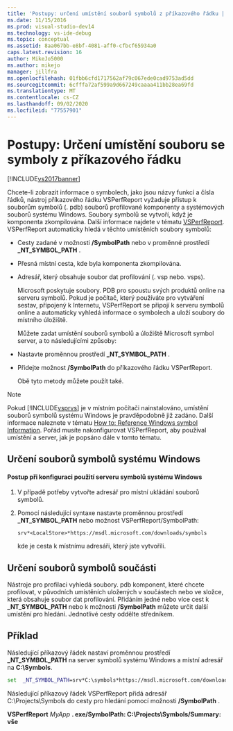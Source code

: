 ```yaml
---
title: 'Postupy: určení umístění souborů symbolů z příkazového řádku | Microsoft Docs'
ms.date: 11/15/2016
ms.prod: visual-studio-dev14
ms.technology: vs-ide-debug
ms.topic: conceptual
ms.assetid: 8aa067bb-e8bf-4081-aff0-cfbcf65934a0
caps.latest.revision: 16
author: MikeJo5000
ms.author: mikejo
manager: jillfra
ms.openlocfilehash: 01fbb6cfd1717562af79c067ede0cad9753ad5dd
ms.sourcegitcommit: 6cfffa72af599a9d667249caaaa411bb28ea69fd
ms.translationtype: MT
ms.contentlocale: cs-CZ
ms.lasthandoff: 09/02/2020
ms.locfileid: "77557901"
---
```

# <a name="how-to-specify-symbol-file-locations-from-the-command-line"></a>Postupy: Určení umístění souboru se symboly z příkazového řádku
[!INCLUDE[vs2017banner](../includes/vs2017banner.md)]

Chcete-li zobrazit informace o symbolech, jako jsou názvy funkcí a čísla řádků, nástroj příkazového řádku VSPerfReport vyžaduje přístup k souborům symbolů (. pdb) souborů profilované komponenty a systémových souborů systému Windows. Soubory symbolů se vytvoří, když je komponenta zkompilována. Další informace najdete v tématu [VSPerfReport](../profiling/vsperfreport.md). VSPerfReport automaticky hledá v těchto umístěních soubory symbolů:  
  
- Cesty zadané v možnosti **/SymbolPath** nebo v proměnné prostředí **_NT_SYMBOL_PATH** .  
  
- Přesná místní cesta, kde byla komponenta zkompilována.  
  
- Adresář, který obsahuje soubor dat profilování (. vsp nebo. vsps).  
  
  Microsoft poskytuje soubory. PDB pro spoustu svých produktů online na serveru symbolů. Pokud je počítač, který používáte pro vytváření sestav, připojený k Internetu, VSPerfReport se připojí k serveru symbolů online a automaticky vyhledá informace o symbolech a uloží soubory do místního úložiště.  
  
  Můžete zadat umístění souborů symbolů a úložiště Microsoft symbol server, a to následujícími způsoby:  
  
- Nastavte proměnnou prostředí **_NT_SYMBOL_PATH** .  
  
- Přidejte možnost **/SymbolPath** do příkazového řádku VSPerfReport.  
  
  Obě tyto metody můžete použít také.  
  
> [!NOTE]
> Pokud [!INCLUDE[vsprvs](../includes/vsprvs-md.md)] je v místním počítači nainstalováno, umístění souborů symbolů systému Windows je pravděpodobně již zadáno. Další informace naleznete v tématu [How to: Reference Windows symbol Information](../profiling/how-to-reference-windows-symbol-information.md). Pořád musíte nakonfigurovat VSPerfReport, aby používal umístění a server, jak je popsáno dále v tomto tématu.  
  
## <a name="specifying-windows-symbol-files"></a>Určení souborů symbolů systému Windows  
  
#### <a name="to-configure-the-use-of-the-windows-symbol-server"></a>Postup při konfiguraci použití serveru symbolů systému Windows  
  
1. V případě potřeby vytvořte adresář pro místní ukládání souborů symbolů.  
  
2. Pomocí následující syntaxe nastavte proměnnou prostředí **_NT_SYMBOL_PATH** nebo možnost VSPerfReport/SymbolPath:  
  
   `srv*<LocalStore>*https://msdl.microsoft.com/downloads/symbols`  
  
   kde *<LocalStore>* je cesta k místnímu adresáři, který jste vytvořili.  
  
## <a name="specifying-component-symbol-files"></a>Určení souborů symbolů součásti  
 Nástroje pro profilaci vyhledá soubory. pdb komponent, které chcete profilovat, v původních umístěních uložených v součástech nebo ve složce, která obsahuje soubor dat profilování. Přidáním jedné nebo více cest k **_NT_SYMBOL_PATH** nebo k možnosti **/SymbolPath** můžete určit další umístění pro hledání. Jednotlivé cesty oddělte středníkem.  
  
## <a name="example"></a>Příklad  
 Následující příkazový řádek nastaví proměnnou prostředí **_NT_SYMBOL_PATH** na server symbolů systému Windows a místní adresář na **C:\Symbols**.  

 ```cmd
 set  _NT_SYMBOL_PATH=srv*C:\symbols*https://msdl.microsoft.com/downloads/symbols
 ```

 Následující příkazový řádek VSPerfReport přidá adresář C:\Projects\Symbols do cesty pro hledání pomocí možnosti **/SymbolPath** .  
  
 **VSPerfReport**  *MyApp* **. exe/SymbolPath: C:\Projects\Symbols/Summary: vše**
